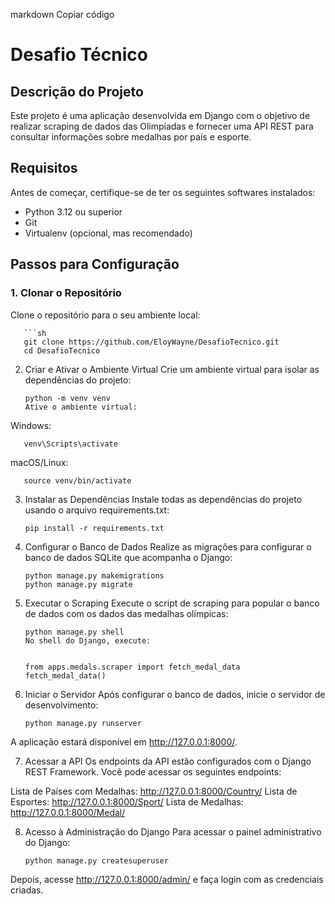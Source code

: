 markdown
Copiar código
# Desafio Técnico

## Descrição do Projeto

Este projeto é uma aplicação desenvolvida em Django com o objetivo de realizar scraping de dados das Olimpíadas e fornecer uma API REST para consultar informações sobre medalhas por país e esporte.

## Requisitos

Antes de começar, certifique-se de ter os seguintes softwares instalados:

* Python 3.12 ou superior
* Git
* Virtualenv (opcional, mas recomendado)

## Passos para Configuração

### 1. Clonar o Repositório

Clone o repositório para o seu ambiente local:

       ```sh
       git clone https://github.com/EloyWayne/DesafioTecnico.git
       cd DesafioTecnico
2. Criar e Ativar o Ambiente Virtual
Crie um ambiente virtual para isolar as dependências do projeto:

       python -m venv venv
       Ative o ambiente virtual:

Windows:

       
       venv\Scripts\activate
macOS/Linux:

        
       source venv/bin/activate
3. Instalar as Dependências
Instale todas as dependências do projeto usando o arquivo requirements.txt:

       
       pip install -r requirements.txt
4. Configurar o Banco de Dados
Realize as migrações para configurar o banco de dados SQLite que acompanha o Django:

       
       python manage.py makemigrations
       python manage.py migrate
5. Executar o Scraping
Execute o script de scraping para popular o banco de dados com os dados das medalhas olímpicas:

      
       python manage.py shell
       No shell do Django, execute:

   
       from apps.medals.scraper import fetch_medal_data
       fetch_medal_data()
6. Iniciar o Servidor
Após configurar o banco de dados, inicie o servidor de desenvolvimento:

     
       python manage.py runserver
A aplicação estará disponível em http://127.0.0.1:8000/.

7. Acessar a API
Os endpoints da API estão configurados com o Django REST Framework. Você pode acessar os seguintes endpoints:

Lista de Países com Medalhas: http://127.0.0.1:8000/Country/
Lista de Esportes: http://127.0.0.1:8000/Sport/
Lista de Medalhas: http://127.0.0.1:8000/Medal/

8. Acesso à Administração do Django
Para acessar o painel administrativo do Django:

       python manage.py createsuperuser
Depois, acesse http://127.0.0.1:8000/admin/ e faça login com as credenciais criadas.


       
      


